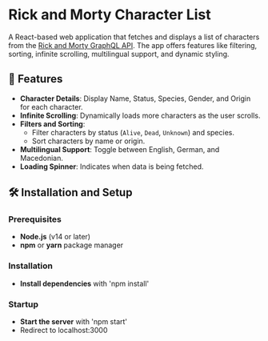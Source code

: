 # Rick and Morty Character List

A React-based web application that fetches and displays a list of characters from the [Rick and Morty GraphQL API](https://rickandmortyapi.com/graphql). The app offers features like filtering, sorting, infinite scrolling, multilingual support, and dynamic styling.

## 🚀 Features
- **Character Details**: Display Name, Status, Species, Gender, and Origin for each character.
- **Infinite Scrolling**: Dynamically loads more characters as the user scrolls.
- **Filters and Sorting**:
  - Filter characters by status (`Alive`, `Dead`, `Unknown`) and species.
  - Sort characters by name or origin.
- **Multilingual Support**: Toggle between English, German, and Macedonian.
- **Loading Spinner**: Indicates when data is being fetched.

## 🛠️ Installation and Setup

### Prerequisites
- **Node.js** (v14 or later)
- **npm** or **yarn** package manager

### Installation
- **Install dependencies** with 'npm install'

### Startup
- **Start the server** with 'npm start'
- Redirect to localhost:3000